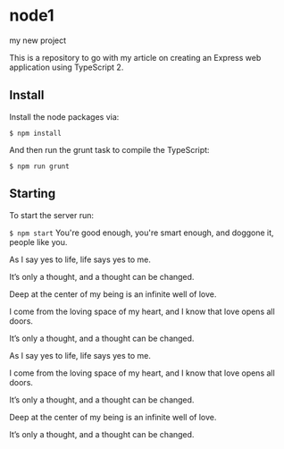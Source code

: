 # node1

my new project

This is a repository to go with my article on creating an Express web application using TypeScript 2.

## Install

Install the node packages via:

`$ npm install`

And then run the grunt task to compile the TypeScript:

`$ npm run grunt`

## Starting

To start the server run:

`$ npm start`
You're good enough, you're smart enough, and doggone it, people like you.

As I say yes to life, life says yes to me.

It’s only a thought, and a thought can be changed.

Deep at the center of my being is an infinite well of love.

I come from the loving space of my heart, and I know that love opens all doors.

It’s only a thought, and a thought can be changed.

As I say yes to life, life says yes to me.

I come from the loving space of my heart, and I know that love opens all doors.

It’s only a thought, and a thought can be changed.

Deep at the center of my being is an infinite well of love.

It’s only a thought, and a thought can be changed.
